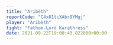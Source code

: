 ```yaml
---
title: "Aribèth"
reportCode: "C4x81tcXAbr9YMgj"
player: "Aribèth"
fight: "Fathom-Lord Karathress"
date: 2021-09-22T19:00:43.822000+00:00
---
```


